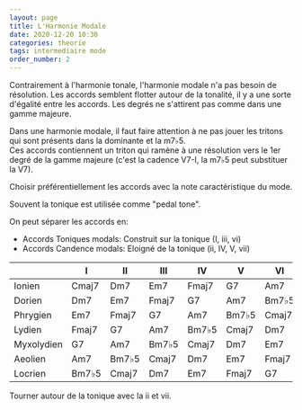 ```yaml
---
layout: page
title: L'Harmonie Modale
date: 2020-12-20 10:30
categories: theorie
tags: intermediaire mode
order_number: 2
---
```


Contrairement à l'harmonie tonale, l'harmonie modale n'a pas besoin de résolution. Les accords semblent flotter autour de la tonalité, il y a une sorte d'égalité entre les accords. Les degrés ne s'attirent pas comme dans une gamme majeure.  

Dans une harmonie modale, il faut faire attention à ne pas jouer les tritons qui sont présents dans la dominante et la m7♭5.  
Ces accords contiennent un triton qui ramène à une résolution vers le 1er degré de la gamme majeure (c'est la cadence V7-I, la m7♭5 peut substituer la V7).

Choisir préférentiellement les accords avec la note caractéristique du mode.

Souvent la tonique est utilisée comme "pedal tone".

On peut séparer les accords en:

- Accords Toniques modals: Construit sur la tonique (I, iii, vi)
- Accords Candence modals: Eloigné de la tonique (ii, IV, V, vii)

|            |  I    |   II  |  III  |   IV  |   V   |   VI  |  VII  |
|------------|-------|-------|-------|-------|-------|-------|-------|
| Ionien     | Cmaj7 |  Dm7  |  Em7  | Fmaj7 |  G7   |  Am7  | Bm7♭5 |
| Dorien     |  Dm7  |  Em7  | Fmaj7 |  G7   |  Am7  | Bm7♭5 | Cmaj7 |
| Phrygien   |  Em7  | Fmaj7 |  G7   |  Am7  | Bm7♭5 | Cmaj7 |  Dm7  |
| Lydien     | Fmaj7 |  G7   |  Am7  | Bm7♭5 | Cmaj7 |  Dm7  |  Em7  |
| Myxolydien |  G7   |  Am7  | Bm7♭5 | Cmaj7 |  Dm7  |  Em7  | Fmaj7 |
| Aeolien    |  Am7  | Bm7♭5 | Cmaj7 |  Dm7  |  Em7  | Fmaj7 |  G7   |
| Locrien    | Bm7♭5 | Cmaj7 |  Dm7  |  Em7  | Fmaj7 |  G7   |  Am7  |

Tourner autour de la tonique avec la ii et vii.